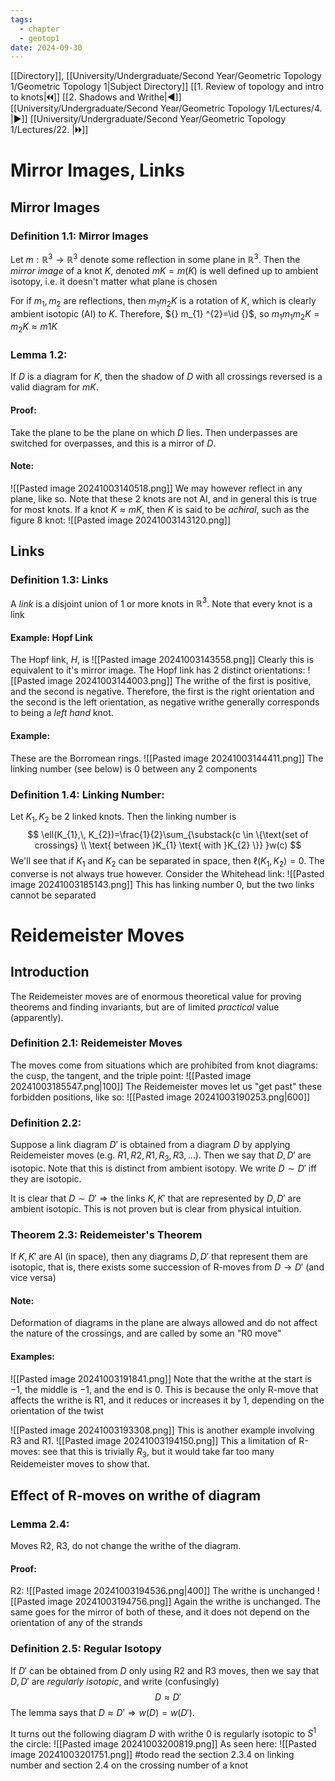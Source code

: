 ```yaml
---
tags:
  - chapter
  - geotop1
date: 2024-09-30
---
```

[[Directory]], [[University/Undergraduate/Second Year/Geometric Topology 1/Geometric Topology 1|Subject Directory]]
[[1. Review of topology and intro to knots|🞀🞀]] [[2. Shadows and Writhe|◀]] [[University/Undergraduate/Second Year/Geometric Topology 1/Lectures/4. |▶]] [[University/Undergraduate/Second Year/Geometric Topology 1/Lectures/22. |🞂🞂]]
# Mirror Images, Links 
## Mirror Images
### Definition 1.1: Mirror Images
Let ${} m:\mathbb{R}^{3}\to{}\mathbb{R}^{3} {}$ denote some reflection in some plane in ${} \mathbb{R}^{3} {}$. Then the *mirror image* of a knot $K$, denoted ${} mK=m(K) {}$ is well defined up to ambient isotopy, i.e. it doesn't matter what plane is chosen

For if ${} m_{1},\, m_{2} {}$ are reflections, then ${} m_{1} m_{2}K {}$ is a rotation of $K {}$, which is clearly ambient isotopic (AI) to ${} K {}$. Therefore, ${} m_{1} ^{2}=\id  {}$, so ${} m_{1} m_{1} m_{2} K=m_{2} K\approx m 1K {}$
### Lemma 1.2: 
If $D$ is a diagram for $K$, then the shadow of $D$ with all crossings reversed is a valid diagram for $mK$. 
#### Proof:
Take the plane to be the plane on which $D$ lies. Then underpasses are switched for overpasses, and this is a mirror of $D {}$. 
#### Note:
![[Pasted image 20241003140518.png]]
We may however reflect in any plane, like so. Note that these 2 knots are not AI, and in general this is true for most knots. If a knot ${} K \approx mK {}$, then $K$ is said to be *achiral*, such as the figure 8 knot:
![[Pasted image 20241003143120.png]]
## Links
### Definition 1.3: Links
A *link* is a disjoint union of $1$ or more knots in $\mathbb{R}^{3}$. Note that every knot is a link
#### Example: Hopf Link
The Hopf link, $H {}$, is
![[Pasted image 20241003143558.png]]
Clearly this is equivalent to it's mirror image.
The Hopf link has 2 distinct orientations:
![[Pasted image 20241003144003.png]]
The writhe of the first is positive, and the second is negative. Therefore, the first is the right orientation and the second is the left orientation, as negative writhe generally corresponds to being a *left hand* knot. 
#### Example:
These are the Borromean rings.
![[Pasted image 20241003144411.png]]
The linking number (see below) is $0 {}$ between any 2 components
### Definition 1.4: Linking Number:
Let ${} K_{1},\, K_{2} {}$ be 2 linked knots. Then the linking number is
$$
\ell(K_{1},\, K_{2})=\frac{1}{2}\sum_{\substack{c \in \{\text{set of crossings} \\ \text{ between }K_{1} \text{ with }K_{2} \}} }w(c)
$$
We'll see that if $K_{1}$ and $K_{2} {}$ can be separated in space, then ${} \ell(K_{1},\, K_{2})=0 {}$. The converse is not always true however. Consider the Whitehead link:
![[Pasted image 20241003185143.png]]
This has linking number $0 {}$, but the two links cannot be separated
# Reidemeister Moves
## Introduction
The Reidemeister moves are of enormous theoretical value for proving theorems and finding invariants, but are of limited *practical* value (apparently). 
### Definition 2.1: Reidemeister Moves
The moves come from situations which are prohibited from knot diagrams: the cusp, the tangent, and the triple point:
![[Pasted image 20241003185547.png|100]]
The Reidemeister moves let us "get past" these forbidden positions, like so:
![[Pasted image 20241003190253.png|600]]
### Definition 2.2:
Suppose a link diagram ${} D' {}$ is obtained from a diagram $D {}$ by applying Reidemeister moves (e.g. ${} R 1,\, R2,\, R 1,\, R_{3},\, R3,\, \dots {}$). Then we say that ${} D,\, D' {}$ are isotopic. Note that this is distinct from ambient isotopy. We write ${} D \sim D' {}$ iff they are isotopic. 

It is clear that $D \sim D' \Rightarrow {}$the links ${} K,\, K' {}$ that are represented by ${} D,\, D' {}$ are ambient isotopic. This is not proven but is clear from physical intuition. 
### Theorem 2.3: Reidemeister's Theorem
If ${} K,\, K' {}$ are AI (in space), then any diagrams ${} D,\, D' {}$ that represent them are isotopic, that is, there exists some succession of R-moves from ${} D\to{}D' {}$ (and vice versa)
#### Note:
Deformation of diagrams in the plane are always allowed and do not affect the nature of the crossings, and are called by some an "R0 move"
#### Examples:
![[Pasted image 20241003191841.png]]
Note that the writhe at the start is $-1 {}$, the middle is $-1 {}$, and the end is $0$. This is because the only R-move that affects the writhe is R1, and it reduces or increases it by 1, depending on the orientation of the twist

![[Pasted image 20241003193308.png]]
This is another example involving R3 and R1.
![[Pasted image 20241003194150.png]]
This a limitation of R-moves: see that this is trivially $R_{3} {}$, but it would take far too many Reidemeister moves to show that.
## Effect of R-moves on writhe of diagram
### Lemma 2.4:
Moves R2, R3, do not change the writhe of the diagram. 
#### Proof:
R2:
![[Pasted image 20241003194536.png|400]]
The writhe is unchanged
![[Pasted image 20241003194756.png]]
Again the writhe is unchanged. The same goes for the mirror of both of these, and it does not depend on the orientation of any of the strands
### Definition 2.5: Regular Isotopy
If ${} D' {}$ can be obtained from ${} D {}$ only using R2 and R3 moves, then we say that ${} D,\, D' {}$ are *regularly isotopic*, and write (confusingly)
$$
D \approx D'
$$
The lemma says that ${} D \approx D' \Rightarrow w(D)=w(D') {}$. 

It turns out the following diagram $D$ with writhe $0$ is regularly isotopic to ${} S^{1}$ the circle:
![[Pasted image 20241003200819.png]]
As seen here:
![[Pasted image 20241003201751.png]]
#todo read the section 2.3.4 on linking number and section 2.4 on the crossing number of a knot